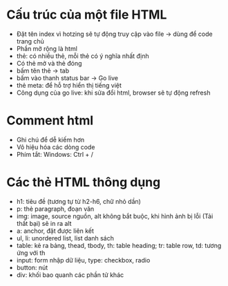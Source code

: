 # Cấu trúc của một file HTML

- Đặt tên index vì hotzing sẽ tự động truy cập vào file -> dùng để code trang chủ
- Phần mở rộng là html
- thẻ: có nhiều thẻ, mỗi thẻ có ý nghĩa nhất định
- Có thẻ mở và thẻ đóng
- bấm tên thẻ -> tab
- bấm vào thanh status bar -> Go live
- thẻ meta: để hỗ trợ hiển thị tiếng việt
- Công dụng của go live: khi sửa đổi html, browser sẽ tự động refresh

# Comment html

- Ghi chú để dễ kiếm hơn
- Vô hiệu hóa các dòng code
- Phím tắt: Windows: Ctrl + /

# Các thẻ HTML thông dụng

- h1: tiêu đề (tương tự từ h2-h6, chữ nhỏ dần)
- p: thẻ paragraph, đoạn văn
- img: image, source nguồn, alt không bắt buộc, khi hình ảnh bị lỗi (Tải thất bại) sẽ in ra alt
- a: anchor, đặt được liên kết
- ul, li: unordered list, list danh sách
- table: kẻ ra bảng, thead, tbody, th: table heading; tr: table row, td: tương ứng với th
- input: form nhập dữ liệu, type: checkbox, radio
- button: nút
- div: khối bao quanh các phần tử khác
